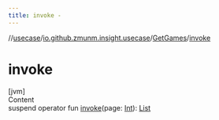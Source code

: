 ```yaml
---
title: invoke -
---
```

//[usecase](../../../index.md)/[io.github.zmunm.insight.usecase](../index.md)/[GetGames](index.md)/[invoke](invoke.md)



# invoke  
[jvm]  
Content  
suspend operator fun [invoke](invoke.md)(page: [Int](https://kotlinlang.org/api/latest/jvm/stdlib/kotlin/-int/index.html)): [List](https://kotlinlang.org/api/latest/jvm/stdlib/kotlin.collections/-list/index.html)<Game>  



